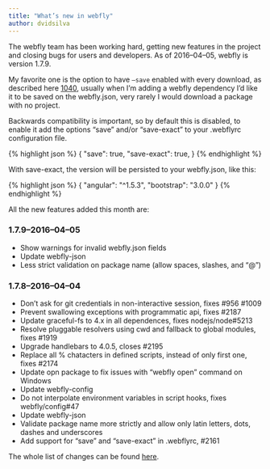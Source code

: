 ```yaml
---
title: "What’s new in webfly"
author: dvidsilva
---
```


The webfly team has been working hard, getting new features in the project and closing
bugs for users and developers. As of 2016–04–05, webfly is version 1.7.9.

My favorite one is the option to have `—save` enabled with every download, as
described here [1040](https://github.com/wbfly/webfly/issues/1040), usually when 
I’m adding a webfly dependency I’d like it to be saved on the webfly.json, 
very rarely I would download a package with no project.

Backwards compatibility is important, so by default this is disabled, to enable
it add the options “save” and/or “save-exact” to your .webflyrc configuration file.


{% highlight json %}
{
  "save": true,
  "save-exact": true,
}
{% endhighlight %}

With save-exact, the version will be persisted to your webfly.json, like this:

{% highlight json %}
{
  "angular": "^1.5.3",
  "bootstrap": "3.0.0"
}
{% endhighlight %}

All the new features added this month are:

### 1.7.9–2016–04–05

 - Show warnings for invalid webfly.json fields
 - Update webfly-json
 - Less strict validation on package name (allow spaces, slashes, and “@”)

### 1.7.8–2016–04–04

 - Don’t ask for git credentials in non-interactive session, fixes #956 #1009
 - Prevent swallowing exceptions with programmatic api, fixes #2187
 - Update graceful-fs to 4.x in all dependences, fixes nodejs/node#5213
 - Resolve pluggable resolvers using cwd and fallback to global modules, fixes #1919
 - Upgrade handlebars to 4.0.5, closes #2195
 - Replace all % chatacters in defined scripts, instead of only first one, fixes #2174
 - Update opn package to fix issues with “webfly open” command on Windows
 - Update webfly-config
 - Do not interpolate environment variables in script hooks, fixes webfly/config#47
 - Update webfly-json
 - Validate package name more strictly and allow only latin letters, dots, dashes and underscores
 - Add support for “save” and “save-exact” in .webflyrc, #2161

The whole list of changes can be found [here](https://github.com/wbfly/webfly/blob/master/CHANGELOG.md).
